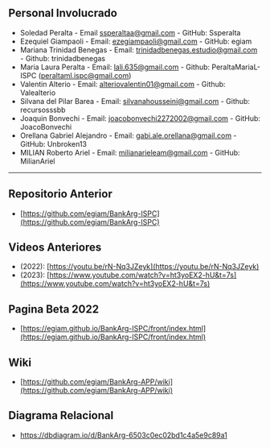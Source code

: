 
## Personal Involucrado

* Soledad Peralta - Email [ssperaltaa@gmail.com](mailto:ssperaltaa@gmail.com) - GitHub: Ssperalta
* Ezequiel Giampaoli - Email: [ezegiampaoli@gmail.com](mailto:ezegiampaoli@gmail.com) - GitHub: egiam
* Mariana Trinidad Benegas - Email: [trinidadbenegas.estudio@gmail.com](mailto:trinidadbenegas.estudio@gmail.com) - Github: trinidadbenegas
* Maria Laura Peralta - Email: [lali.635@gmail.com](mailto:lali.635@gmail.com) - Github: PeraltaMariaL-ISPC ([peraltaml.ispc@gmail.com](mailto:peraltaml.ispc@gmail.com))
* Valentin Alterio - Email: [alteriovalentin01@gmail.com](mailto:alteriovalentin01@gmail.com) - Github: Valealterio
* Silvana del Pilar Barea - Email: [silvanahousseini@gmail.com](mailto:silvanahousseini@gmail.com) - Github: recursosssbb
* Joaquin Bonvechi - Email: [joacobonvechi2272002@gmail.com](mailto:joacobonvechi2272002@gmail.com) - GitHub: JoacoBonvechi
* Orellana Gabriel Alejandro - Email: [gabi.ale.orellana@gmail.com](mailto:gabi.ale.orellana@gmail.com) - GitHub: Unbroken13
* MILIAN Roberto Ariel - Email: [milianarieleam@gmail.com](mailto:milianarieleam@gmail.com) - GitHub: MilianAriel


***

## Repositorio Anterior
* [https://github.com/egiam/BankArg-ISPC](https://github.com/egiam/BankArg-ISPC)

## Videos Anteriores
* (2022): [https://youtu.be/rN-Nq3JZeyk](https://youtu.be/rN-Nq3JZeyk)
* (2023): [https://www.youtube.com/watch?v=ht3yoEX2-hU&t=7s](https://www.youtube.com/watch?v=ht3yoEX2-hU&t=7s)

## Pagina Beta 2022
* [https://egiam.github.io/BankArg-ISPC/front/index.html](https://egiam.github.io/BankArg-ISPC/front/index.html)

## Wiki
* [https://github.com/egiam/BankArg-APP/wiki](https://github.com/egiam/BankArg-APP/wiki)

## Diagrama Relacional
* https://dbdiagram.io/d/BankArg-6503c0ec02bd1c4a5e9c89a1
